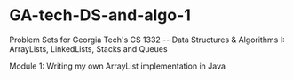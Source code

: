 # GA-tech-DS-and-algo-1
Problem Sets for Georgia Tech's CS 1332 -- Data Structures &amp; Algorithms I: ArrayLists, LinkedLists, Stacks and Queues

Module 1: Writing my own ArrayList implementation in Java
